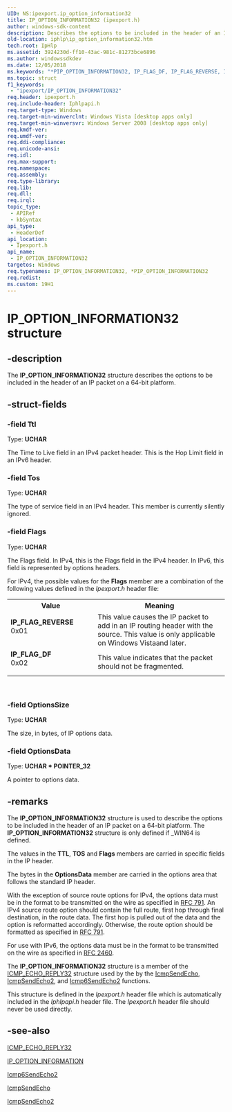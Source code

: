 ```yaml
---
UID: NS:ipexport.ip_option_information32
title: IP_OPTION_INFORMATION32 (ipexport.h)
author: windows-sdk-content
description: Describes the options to be included in the header of an IP packet on a 64-bit platform.
old-location: iphlp\ip_option_information32.htm
tech.root: IpHlp
ms.assetid: 3924230d-ff10-43ac-981c-81273bce6896
ms.author: windowssdkdev
ms.date: 12/05/2018
ms.keywords: "*PIP_OPTION_INFORMATION32, IP_FLAG_DF, IP_FLAG_REVERSE, IP_OPTION_INFORMATION32, IP_OPTION_INFORMATION32 structure [IP Helper], PIP_OPTION_INFORMATION32, PIP_OPTION_INFORMATION32 structure pointer [IP Helper], ipexport/IP_OPTION_INFORMATION32, ipexport/PIP_OPTION_INFORMATION32, iphlp.ip_option_information32"
ms.topic: struct
f1_keywords: 
 - "ipexport/IP_OPTION_INFORMATION32"
req.header: ipexport.h
req.include-header: Iphlpapi.h
req.target-type: Windows
req.target-min-winverclnt: Windows Vista [desktop apps only]
req.target-min-winversvr: Windows Server 2008 [desktop apps only]
req.kmdf-ver: 
req.umdf-ver: 
req.ddi-compliance: 
req.unicode-ansi: 
req.idl: 
req.max-support: 
req.namespace: 
req.assembly: 
req.type-library: 
req.lib: 
req.dll: 
req.irql: 
topic_type:
 - APIRef
 - kbSyntax
api_type:
 - HeaderDef
api_location:
 - Ipexport.h
api_name:
 - IP_OPTION_INFORMATION32
targetos: Windows
req.typenames: IP_OPTION_INFORMATION32, *PIP_OPTION_INFORMATION32
req.redist: 
ms.custom: 19H1
---
```


# IP_OPTION_INFORMATION32 structure


## -description


The 
<b>IP_OPTION_INFORMATION32</b> structure describes the options to be included in the header of an IP packet on a 64-bit platform.


## -struct-fields




### -field Ttl

Type: <b>UCHAR</b>

The Time to Live field in an IPv4 packet header. This is the Hop Limit field in an IPv6 header.


### -field Tos

Type: <b>UCHAR</b>

The type of service field in an IPv4 header. This member is currently silently ignored.


### -field Flags

Type: <b>UCHAR</b>

The Flags field. In IPv4, this is the Flags field in the IPv4 header. In IPv6, this field is represented by  options headers.


For IPv4, the possible values for the <b>Flags</b> member are a combination of the following values defined in the <i>Ipexport.h</i> header file:



<table>
<tr>
<th>Value</th>
<th>Meaning</th>
</tr>
<tr>
<td width="40%"><a id="IP_FLAG_REVERSE"></a><a id="ip_flag_reverse"></a><dl>
<dt><b>IP_FLAG_REVERSE</b></dt>
<dt>0x01</dt>
</dl>
</td>
<td width="60%">
This value causes the IP packet to add in an IP routing header with
                   the source. This value is only applicable on Windows Vistaand later. 

</td>
</tr>
<tr>
<td width="40%"><a id="IP_FLAG_DF"></a><a id="ip_flag_df"></a><dl>
<dt><b>IP_FLAG_DF</b></dt>
<dt>0x02</dt>
</dl>
</td>
<td width="60%">
This value indicates that the packet should not be fragmented.

</td>
</tr>
</table>
 


### -field OptionsSize

Type: <b>UCHAR</b>

The size, in bytes, of IP options data. 


### -field OptionsData

Type: <b>UCHAR * POINTER_32</b>

A pointer to options data. 


## -remarks



The <b>IP_OPTION_INFORMATION32</b> structure is used to describe the options to be included in the header of an IP packet on a 64-bit platform. The  <b>IP_OPTION_INFORMATION32</b> structure is only defined if _WIN64 is defined.

The values in the <b>TTL</b>, <b>TOS</b> and <b>Flags</b>  members are carried in specific fields in the IP header.

The bytes in the <b>OptionsData</b>  member are carried in the options area that follows the standard IP header. 

With the exception of source route options for IPv4, the options data must be in the format to be transmitted on the wire as specified in 
<a href="Http://go.microsoft.com/fwlink/p/?linkid=84067">RFC 791</a>. An IPv4 source route option should contain the full route, first hop through final destination, in the route data. The first hop is pulled out of the data and the option is reformatted accordingly. Otherwise, the route option should be formatted as specified in 
<a href="Http://go.microsoft.com/fwlink/p/?linkid=84067">RFC 791</a>.

For use with IPv6, the options data must be in the format to be transmitted on the wire as specified in 
<a href="Http://go.microsoft.com/fwlink/p/?linkid=84043">RFC 2460</a>.

The <b>IP_OPTION_INFORMATION32</b> structure is a member of the <a href="https://docs.microsoft.com/windows/desktop/api/ipexport/ns-ipexport-icmp_echo_reply32">ICMP_ECHO_REPLY32</a> structure used by the by the <a href="https://docs.microsoft.com/windows/desktop/api/icmpapi/nf-icmpapi-icmpsendecho">IcmpSendEcho</a>, <a href="https://docs.microsoft.com/windows/desktop/api/icmpapi/nf-icmpapi-icmpsendecho2">IcmpSendEcho2</a>, and <a href="https://docs.microsoft.com/windows/desktop/api/icmpapi/nf-icmpapi-icmp6sendecho2">Icmp6SendEcho2</a> functions.

This structure is defined in the <i>Ipexport.h</i> header file which is automatically included in the <i>Iphlpapi.h</i> header file. The <i>Ipexport.h</i> header file should never be used directly.




## -see-also




<a href="https://docs.microsoft.com/windows/desktop/api/ipexport/ns-ipexport-icmp_echo_reply32">ICMP_ECHO_REPLY32</a>



<a href="https://docs.microsoft.com/windows/desktop/api/ipexport/ns-ipexport-ip_option_information">IP_OPTION_INFORMATION</a>



<a href="https://docs.microsoft.com/windows/desktop/api/icmpapi/nf-icmpapi-icmp6sendecho2">Icmp6SendEcho2</a>



<a href="https://docs.microsoft.com/windows/desktop/api/icmpapi/nf-icmpapi-icmpsendecho">IcmpSendEcho</a>



<a href="https://docs.microsoft.com/windows/desktop/api/icmpapi/nf-icmpapi-icmpsendecho2">IcmpSendEcho2</a>
 

 

